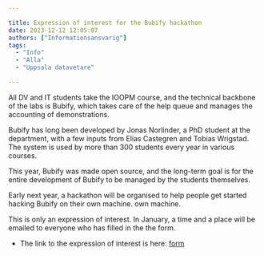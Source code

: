 ```yaml
---

title: Expression of interest for the Bubify hackathon
date: 2023-12-12 12:05:07
authors: ["Informationsansvarig"]
tags: 
  - "Info"
  - "Alla"
  - "Uppsala datavetare"

---
```

All DV and IT students take the IOOPM course, 
and the technical backbone of the labs is Bubify, which takes care of the help queue and manages the accounting of demonstrations. 

Bubify has long been developed by Jonas Norlinder, a PhD student at the department, 
with a few inputs from Elias Castegren and Tobias Wrigstad. 
The system is used by more than 300 students every year in various courses. 

This year, Bubify was made open source, and the long-term goal is for the entire development of Bubify to be managed by the students themselves.

Early next year, a hackathon will be organised to help people get started hacking Bubify on their own machine. 
own machine. 

This is only an expression of interest. In January, a time and a place will be emailed to everyone who has filled in the
the form. 

* The link to the expression of interest is here: [form](https://forms.gle/1pheMkS1K4BYkVba8)